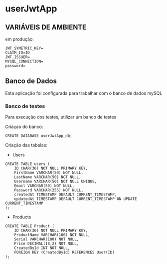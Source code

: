 # userJwtApp

## VARIÁVEIS DE AMBIENTE

em produção:

```
JWT_SYMETRIC_KEY=
CLAIM_ID=ID
JWT_ISSUER=
MYSQL_CONNECTION=
password=

```

## Banco de Dados

Esta aplicação foi configurada para trabalhar com o banco de dados mySQL

### Banco de testes

Para execução dos testes, utilizar um banco de testes

Criaçao do banco:
```
CREATE DATABASE userJwtApp_db;
```
Criação das tabelas:
- Users
```
CREATE TABLE users (
    ID CHAR(36) NOT NULL PRIMARY KEY,
    FirstName VARCHAR(50) NOT NULL,
    LastName VARCHAR(50) NOT NULL,
    Username VARCHAR(50) NOT NULL UNIQUE,
    Email VARCHAR(50) NOT NULL,
    Password VARCHAR(255) NOT NULL,
    createdAt TIMESTAMP DEFAULT CURRENT_TIMESTAMP,
    updatedAt TIMESTAMP DEFAULT CURRENT_TIMESTAMP ON UPDATE CURRENT_TIMESTAMP
);
```
- Products
```
CREATE TABLE Product (
    ID CHAR(36) NOT NULL PRIMARY KEY,
    ProductName VARCHAR(100) NOT NULL,
    Serial VARCHAR(100) NOT NULL,
    Price DECIMAL(18,2) NOT NULL,
    CreatedById INT NOT NULL,
    FOREIGN KEY (CreatedById) REFERENCES User(ID)
);
```
